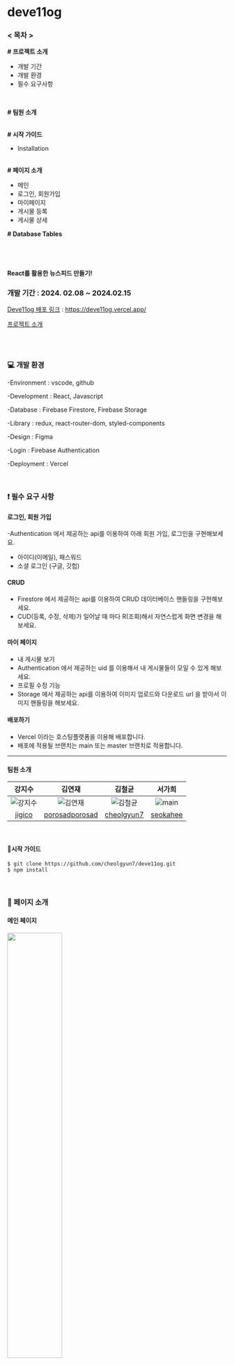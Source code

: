 # deve11og


### < 목차 >

**# 프로젝트 소개**

- 개발 기간
- 개발 환경
- 필수 요구사항

<br/>

**# 팀원 소개**
<br/><br/>

**# 시작 가이드**

- Installation
<br/><br/>

**# 페이지 소개**

- 메인
- 로그인, 회원가입
- 마이페이지
- 게시물 등록
- 게시물 상세

**# Database Tables**

#
<br/>

**React를 활용한 뉴스피드 만들기!**
</br>

### 개발 기간 : 2024. 02.08 ~ 2024.02.15

[Deve11og 배포 링크](https://deve11og.vercel.app/) : https://deve11og.vercel.app/

[프로젝트 소개](https://www.notion.so/11-222f93576f9a473c95c1c0d978279a34)

</br></br>

### 💻️ 개발 환경
-Environment : vscode, github

-Development : React, Javascript

-Database : Firebase Firestore, Firebase Storage

-Library : redux, react-router-dom, styled-components

-Design : Figma

-Login : Firebase Authentication

-Deployment : Vercel

</br>

### ❗ 필수 요구 사항

#### 로그인, 회원 가입
-Authentication 에서 제공하는 api를 이용하여 아래 회원 가입, 로그인을 구현해보세요.
- 아이디(이메일), 패스워드
- 소셜 로그인 (구글, 깃헙)

#### CRUD
- Firestore 에서 제공하는 api를 이용하여 CRUD 데이터베이스 핸들링을 구현해보세요.
- CUD(등록, 수정, 삭제)가 일어날 때 마다 R(조회)해서 자연스럽게 화면 변경을 해보세요.

#### 마이 페이지
- 내 게시물 보기
- Authentication 에서 제공하는 uid 를 이용해서 내 게시물들이 모일 수 있게 해보세요.
- 프로필 수정 기능
- Storage 에서 제공하는 api를 이용하여 이미지 업로드와 다운로드 url 을 받아서 이미지 핸들링을 해보세요.

#### 배포하기
- Vercel 이라는 호스팅플랫폼을 이용해 배포합니다.
- 배포에 적용될 브랜치는 main 또는 master 브랜치로 적용합니다.
---
  
#### 팀원 소개

|강지수|김연재|김철균|서가희|
|:---:|:---:|:---:|:---:|
|![강지수](https://github.com/cheolgyun7/deve11og/assets/134026105/9ed50fea-2495-4a9f-8e9e-1a70a68c64ca)|![김연재](https://github.com/cheolgyun7/deve11og/assets/134026105/6a31c74e-4bf2-487b-bc3d-86185aff8404)|![김철균](https://github.com/cheolgyun7/deve11og/assets/134026105/30359e02-e495-4b7a-b882-111ac5918b71)|![main](https://github.com/cheolgyun7/deve11og/assets/134026105/a156cdf2-5d3d-44e3-b41e-97e22bddf3b3)|
|[jigico](https://github.comjigico)|[porosadporosad](github.com/porosadporosad)|[cheolgyun7](github.com/cheolgyun7)|[seokahee](https://github.com/seokahee)|

<br/>

#### 🚩시작 가이드

```
$ git clone https://github.com/cheolgyun7/deve11og.git
$ npm install
```
<br/>

### 📃 페이지 소개

#### 메인 페이지
<img src ="https://github.com/cheolgyun7/deve11og/assets/134026105/1faca00b-2c3a-4552-858a-a7751ff2b8c5" width="50%">

- 카테고리는 커뮤니티, 질문 및 답변, About으로 구성되어 있습니다.
- 각 카테고리는 최대 5개만 표시되며, 우측 하단의 화살표를 클릭하면 해당 카테고리의 게시물 리스트가 표시됩니다.
- 로그인시 우측 상단 회원 이미지가 표시됩니다. (회원이 이미지를 등록하지 않았을 경으, 기본 이미지가 표시됩니다.)
- 회원 이미지 옆 파란 화살표를 클릭하면 로그아웃 및 마이페이지로 이동할 수 있는 드롭다운 메뉴가 표시됩니다.
- 커뮤니티 카테고리는 게시물 등록 시 회원이 업로드한 이미지와 등록된 댓글 개수가 표시됩니다.

<br/><br/>

#### 로그인, 회원가입 페이지
<img src ="https://github.com/cheolgyun7/deve11og/assets/134026105/e2756e64-fe62-413f-9395-6633c6504066" width="50%">

- 로그인 및 회원가입 페이지의 각 입력란은 미입력시 자동으로 포커스되어 유효성 검사를 통해 사용자의 편의성을 높였습니다.
- Firebase에서 제공하는 Authentication API를 이용하여 Google, Github등 소셜 로그인을 통한 간편 회원 가입 기능을 추가했습니다.
- 비밀번호 찾기 버튼을 클릭하여 모달창에서 이메일을 입력하면 비밀번호 재설정 메일이 발송됩니다.

<br/><br/>

#### 마이페이지
<img src ="https://github.com/cheolgyun7/deve11og/assets/134026105/2cfca085-0cfb-4456-95a5-1801b5bc6556" width="50%">

- 사용자가 원하는 프로필 사진을 선택하여 업로드할 수 있습니다.
- 사용자의 이메일과 닉네임이 표시되며, 닉네임은 수정 버튼을 클릭하여 변경할 수 있습니다.
- 비밀번호 재설정 버튼을 클릭하면 등록된 이메일 주소로 비밀번호 재설정 메일이 발송됩니다.
- 작성한 게시물의 카테고리, 제목, 등록일자 등의 목록을 확인할 수 있습니다.

<br/><br/>

#### 게시물 등록
<img src ="https://github.com/cheolgyun7/deve11og/assets/134026105/bd2a8773-c1f5-4f3e-a7cf-913d5c58ebb1" width="50%">

- 페이지의 각 입력란은 미입력시 자동으로 포커스되어 유효성 검사를 통해 사용자의 편의성을 높였습니다.
- 사용자가 원하는 사진을 선택하여 업로드할 수 있습니다.

<br/><br/>

#### 게시물 상세보기
<img src ="https://github.com/cheolgyun7/deve11og/assets/134026105/bc54a9db-da43-4e47-a86f-ac443aa70c42" width="50%">

- 게시물 작성자에게만 수정 및 삭제 권한이 있습니다.
- 수정 시에는 이미지와 게시물 내용을 수정할 수 있습니다.
- 댓글 입력란에는 현재 사용자의 프로필 이미지가 표시됩니다.
- 각 댓글은 사용자의 프로필 이미지, 닉네임, 등록일, 내용 등이 표시됩니다.
- 댓글을 입력한 사용자에게만 수정 및 삭제 권한이 있습니다.

<br/>

# ♯ Database Tables

<img src ="https://github.com/cheolgyun7/deve11og/assets/134026105/9a3ece4a-4e89-431f-9508-df082c86d5dc" width="100%">

